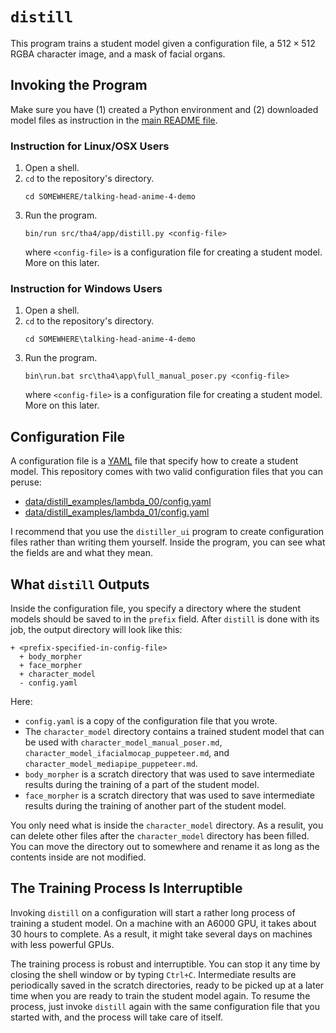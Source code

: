# `distill`

This program trains a student model given a configuration file, a $512 \times 512$ RGBA character image, and a mask of facial organs.

## Invoking the Program

Make sure you have (1) created a Python environment and (2) downloaded model files as instruction in the [main README file](../README.md).

### Instruction for Linux/OSX Users

1. Open a shell.
2. `cd` to the repository's directory.
   ```
   cd SOMEWHERE/talking-head-anime-4-demo
   ```
3. Run the program.
   ```
   bin/run src/tha4/app/distill.py <config-file>
   ```
   where `<config-file>` is a configuration file for creating a student model. More on this later.

### Instruction for Windows Users

1. Open a shell.
2. `cd` to the repository's directory.
   ```
   cd SOMEWHERE\talking-head-anime-4-demo
   ```
3. Run the program.
   ```
   bin\run.bat src\tha4\app\full_manual_poser.py <config-file>
   ```   
   where `<config-file>` is a configuration file for creating a student model. More on this later.

## Configuration File

A configuration file is a [YAML](https://yaml.org/) file that specify how to create a student model. This repository comes with two valid configuration files that you can peruse:

* [data/distill_examples/lambda_00/config.yaml](../data/distill_examples/lambda_00/config.yaml)
* [data/distill_examples/lambda_01/config.yaml](../data/distill_examples/lambda_01/config.yaml)

I recommend that you use the `distiller_ui` program to create configuration files rather than writing them yourself. Inside the program, you can see what the fields are and what they mean.

## What `distill` Outputs

Inside the configuration file, you specify a directory where the student models should be saved to in the `prefix` field. After `distill` is done with its job, the output directory will look like this:

```
+ <prefix-specified-in-config-file>
  + body_morpher
  + face_morpher
  + character_model
  - config.yaml
```

Here:

* `config.yaml` is a copy of the configuration file that you wrote. 
* The `character_model` directory contains a trained student model that can be used with `character_model_manual_poser.md`, `character_model_ifacialmocap_puppeteer.md`, and `character_model_mediapipe_puppeteer.md`. 
* `body_morpher` is a scratch directory that was used to save intermediate results during the training of a part of the student model.
* `face_morpher` is a scratch directory that was used to save intermediate results during the training of another part of the student model.

You only need what is inside the `character_model` directory. As a resulit, you can delete other files after the `character_model` directory has been filled. You can move the directory out to somewhere and rename it as long as the contents inside are not modified.

## The Training Process Is Interruptible

Invoking `distill` on a configuration will start a rather long process of training a student model. On a machine with an A6000 GPU, it takes about 30 hours to complete. As a result, it might take several days on machines with less powerful GPUs.

The training process is robust and interruptible. You can stop it any time by closing the shell window or by typing `Ctrl+C`. Intermediate results are periodically saved in the scratch directories, ready to be picked up at a later time when you are ready to train the student model again. To resume the process, just invoke `distill` again with the same configuration file that you started with, and the process will take care of itself.